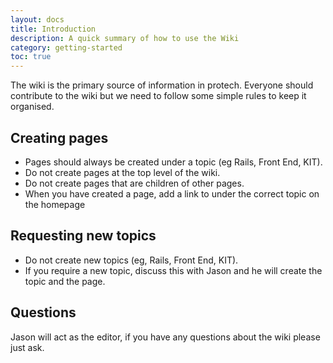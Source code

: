 ```yaml
---
layout: docs
title: Introduction
description: A quick summary of how to use the Wiki
category: getting-started
toc: true
---
```


The wiki is the primary source of information in protech. Everyone should contribute to the wiki but we need to follow some simple rules to keep it organised.

## Creating pages

* Pages should always be created under a topic (eg Rails, Front End, KIT).
* Do not create pages at the top level of the wiki.
* Do not create pages that are children of other pages.
* When you have created a page, add a link to under the correct topic on the homepage

## Requesting new topics

* Do not create new topics (eg, Rails, Front End, KIT).
* If you require a new topic, discuss this with Jason and he will create the topic and the page.

## Questions

Jason will act as the editor, if you have any questions about the wiki please just ask.